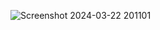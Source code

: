 ![Screenshot 2024-03-22 201101](https://github.com/KanyakornPuengmon/03376836-OOP-2566-Lab-03/assets/144195697/27a8ad9e-80cc-4811-9c5b-d69a44d9c394)
